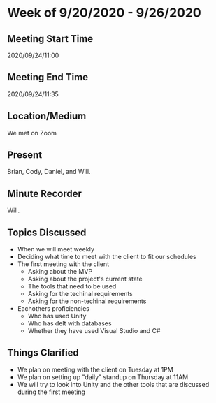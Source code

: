 # Week of 9/20/2020 - 9/26/2020

## Meeting Start Time

2020/09/24/11:00

## Meeting End Time

2020/09/24/11:35

## Location/Medium

We met on Zoom

## Present

Brian, Cody, Daniel, and Will.

## Minute Recorder

Will.

## Topics Discussed

- When we will meet weekly
- Deciding what time to meet with the client to fit our schedules
- The first meeting with the client
  - Asking about the MVP
  - Asking about the project's current state
  - The tools that need to be used
  - Asking for the techinal requirements
  - Asking for the non-techinal requirements
- Eachothers proficiencies
  - Who has used Unity
  - Who has delt with databases
  - Whether they have used Visual Studio and C#

## Things Clarified
- We plan on meeting with the client on Tuesday at 1PM
- We plan on setting up "daily" standup on Thursday at 11AM
- We will try to look into Unity and the other tools that are discussed during the first meeting

